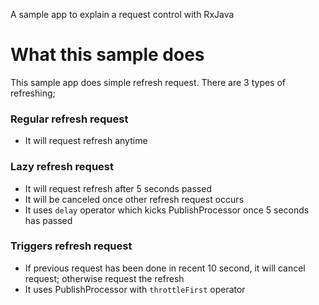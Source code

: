 A sample app to explain a request control with RxJava


# What this sample does
This sample app does simple refresh request. There are 3 types of refreshing;

### Regular refresh request
- It will request refresh anytime

### Lazy refresh request
- It will request refresh after 5 seconds passed
- It will be canceled once other refresh request occurs
- It uses `delay` operator which kicks PublishProcessor once 5 seconds has passed

### Triggers refresh request
- If previous request has been done in recent 10 second, it will cancel request; otherwise request the refresh
- It uses PublishProcessor with `throttleFirst` operator
